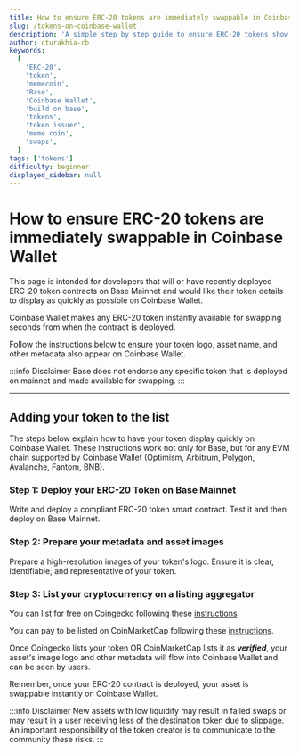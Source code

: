 ```yaml
---
title: How to ensure ERC-20 tokens are immediately swappable in Coinbase Wallet
slug: /tokens-on-coinbase-wallet
description: 'A simple step by step guide to ensure ERC-20 tokens show immediately on Coinbase Wallet once deployed.'
author: cturakhia-cb
keywords:
  [
    'ERC-20',
    'token',
    'memecoin',
    'Base',
    'Coinbase Wallet',
    'build on base',
    'tokens',
    'token issuer',
    'meme coin',
    'swaps',
  ]
tags: ['tokens']
difficulty: beginner
displayed_sidebar: null
---
```


# How to ensure ERC-20 tokens are immediately swappable in Coinbase Wallet

This page is intended for developers that will or have recently deployed ERC-20 token contracts on Base Mainnet and would like their token details to display as quickly as possible on Coinbase Wallet.

Coinbase Wallet makes any ERC-20 token instantly available for swapping seconds from when the contract is deployed.

Follow the instructions below to ensure your token logo, asset name, and other metadata also appear on Coinbase Wallet.

:::info Disclaimer
Base does not endorse any specific token that is deployed on mainnet and made available for swapping.
:::

---

## Adding your token to the list

The steps below explain how to have your token display quickly on Coinbase Wallet. These instructions work not only for Base, but for any EVM chain supported by Coinbase Wallet (Optimism, Arbitrum, Polygon, Avalanche, Fantom, BNB).

### Step 1: Deploy your ERC-20 Token on Base Mainnet

Write and deploy a compliant ERC-20 token smart contract. Test it and then deploy on Base Mainnet.

### Step 2: Prepare your metadata and asset images

Prepare a high-resolution images of your token's logo. Ensure it is clear, identifiable, and representative of your token.

### Step 3: List your cryptocurrency on a listing aggregator

You can list for free on Coingecko following these [instructions](https://support.coingecko.com/hc/en-us/articles/7291312302617-How-to-list-new-cryptocurrencies-on-CoinGecko)

You can pay to be listed on CoinMarketCap following these [instructions](https://support.coinmarketcap.com/hc/en-us/articles/360043659351-Listings-Criteria).

Once Coingecko lists your token OR CoinMarketCap lists it as **_verified_**, your asset's image logo and other metadata will flow into Coinbase Wallet and can be seen by users.

Remember, once your ERC-20 contract is deployed, your asset is swappable instantly on Coinbase Wallet.

:::info Disclaimer
New assets with low liquidity may result in failed swaps or may result in a user receiving less of the destination token due to slippage. An important responsibility of the token creator is to communicate to the community these risks.
:::
